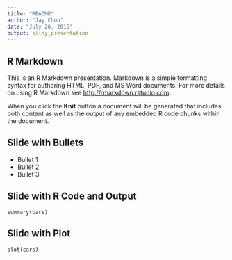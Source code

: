 ```yaml
---
title: "README"
author: "Jay Chou"
date: "July 26, 2015"
output: slidy_presentation
---
```


## R Markdown

This is an R Markdown presentation. Markdown is a simple formatting syntax for authoring HTML, PDF, and MS Word documents. For more details on using R Markdown see <http://rmarkdown.rstudio.com>.

When you click the **Knit** button a document will be generated that includes both content as well as the output of any embedded R code chunks within the document.

## Slide with Bullets

- Bullet 1
- Bullet 2
- Bullet 3

## Slide with R Code and Output

```{r}
summary(cars)
```

## Slide with Plot

```{r, echo=FALSE}
plot(cars)
```

